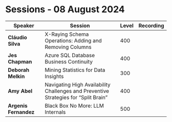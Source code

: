 # Sessions - 08 August 2024

Speaker | Session | Level | Recording
--- | --- | --- | --- 
**Cláudio Silva** | X-Raying Schema Operations: Adding and Removing Columns | 400 | 
**Jes Chapman** | Azure SQL Database Business Continuity | 400 | 
**Deborah Melkin** | Mining Statistics for Data Insights | 300 | 
**Amy Abel** | Navigating High Availability Challenges and Preventive Strategies for “Split Brain” | 400 | 
**Argenis Fernandez** | Black Box No More: LLM Internals | 500 | 

